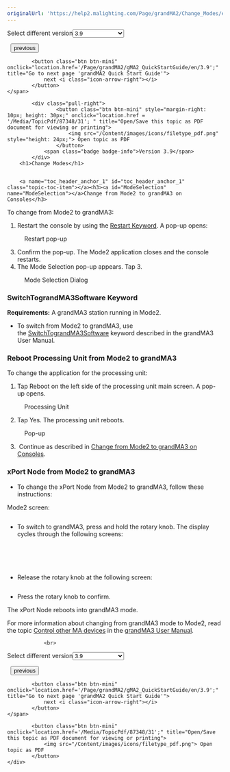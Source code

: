 ```yaml
---
originalUrl: 'https://help2.malighting.com/Page/grandMA2/Change_Modes/en/3.9'
---
```


<div class="topic-navigation">

<div class="pull-right">
	<span class="pull-left">


<div class="pull-left">
<form action="/Topic/SetCurrentVersionNumber" class="form-inline" id="frmTagSelector" method="post">	<span class="form-mini">
		<div class="input-prepend"><span class="add-on">Select different version</span><select autocomplete="off" id="versionNumberId" name="versionNumberId" onchange="$(this).closest('#frmTagSelector').submit();" style="width: 120px;"><option value="">- latest -</option>
<option value="6">3.3</option>
<option value="14">3.4</option>
<option value="18">3.5</option>
<option value="21">3.6</option>
<option value="23">3.7</option>
<option value="27">3.8</option>
<option selected="selected" value="31">3.9</option>
</select></div>
		<input data-val="true" data-val-number="The field Int32 must be a number." data-val-required="The Int32 field is required." id="ProductId" name="ProductId" type="hidden" value="27">
		<input id="CurrentGuid" name="CurrentGuid" type="hidden" value="2763e2bb-6e82-4994-ba73-7091c1e5797e">
	</span>
</form></div>&nbsp;	</span>
	<span class="pull-right" style="white-space: nowrap;">
			<button class="btn btn-mini" onclick="location.href='/Page/grandMA2/mode2_version_specification/en/3.9'; " title="Go to previous page 'Version Specification'">
				<i class="icon-arrow-left"></i> previous
			</button>

			<button class="btn btn-mini" onclick="location.href='/Page/grandMA2/gMA2_QuickStartGuide/en/3.9';" title="Go to next page 'grandMA2 Quick Start Guide'">
				next <i class="icon-arrow-right"></i> 
			</button>
	</span>
</div>
<div class="clear-fix" style="margin-bottom: 10px"></div>
</div>

		
			<div class="pull-right">
					<button class="btn btn-mini" style="margin-right: 10px; height: 30px;" onclick="location.href = '/Media/TopicPdf/87348/31'; " title="Open/Save this topic as PDF document for viewing or printing">
						<img src="/Content/images/icons/filetype_pdf.png" style="height: 24px;"> Open topic as PDF
					</button>
				<span class="badge badge-info">Version 3.9</span>
			</div>
		<h1>Change Modes</h1>


		<a name="toc_header_anchor_1" id="toc_header_anchor_1" class="topic-toc-item"></a><h3><a id="ModeSelection" name="ModeSelection"></a>Change from Mode2 to grandMA3 on Consoles</h3>

<p>To change from Mode2 to grandMA3:</p>

<ol>
	<li>Restart the console by using the <a href="/Topic/fece2234-7513-4dc5-b039-4dbf13d6d319">Restart Keyword</a>. A pop-up opens:</li>
</ol>

<figure class="caption"><img alt="" src="/Media/Image/popup_restart.png">
<figcaption>Restart pop-up</figcaption>
</figure>

<ol start="3">
	<li>Confirm the pop-up. The Mode2 application closes and the console restarts.</li>
	<li>The Mode Selection pop-up appears. Tap <span class="softkey">3</span>.</li>
</ol>

<figure class="caption"><img alt="" src="/Media/Image/img_select-mode_v0-9_3_3.png">
<figcaption>Mode Selection Dialog</figcaption>
</figure>

<a name="toc_header_anchor_2" id="toc_header_anchor_2" class="topic-toc-item"></a><h3>SwitchTograndMA3Software Keyword</h3>

<p><strong>Requirements:</strong> A grandMA3 station running in Mode2.</p>

<ul>
	<li>To switch from Mode2 to grandMA3, use the&nbsp;<a href="/Page/grandMA3/keyword_switchtograndma3software/en">SwitchTograndMA3Software</a>&nbsp;keyword described in the grandMA3 User Manual.</li>
</ul>

<a name="toc_header_anchor_3" id="toc_header_anchor_3" class="topic-toc-item"></a><h3>Reboot Processing Unit from Mode2 to grandMA3</h3>

<p>To change the application for the processing unit:</p>

<ol>
	<li>Tap <span class="softkey">Reboot</span>&nbsp;on the left side of the processing unit main screen. A pop-up opens.</li>
</ol>

<figure class="caption"><img alt="" src="/Media/Image/Overlay_reboot_1_resize.png">
<figcaption>Processing Unit</figcaption>
</figure>

<ol start="2">
	<li>
	<p>Tap <span class="softkey">Yes</span>. The processing unit reboots.</p>
	</li>
</ol>

<figure class="caption"><img alt="" src="/Media/Image/Overlay_reboot_resize_2.png">
<figcaption>Pop-up&nbsp;</figcaption>
</figure>

<ol start="3">
	<li>
	<p>&nbsp;Continue as described in <a href="#ModeSelection">Change from Mode2 to grandMA3 on Consoles</a>.</p>
	</li>
</ol>

<a name="toc_header_anchor_4" id="toc_header_anchor_4" class="topic-toc-item"></a><h3>xPort Node from Mode2 to grandMA3</h3>

<ul>
	<li>To change the xPort Node from Mode2 to grandMA3, follow these instructions:</li>
</ul>

<p>Mode2 screen:</p>

<p><img alt="" src="/Media/Image/01_xPort_Mode_Wechsel.png"></p>

<ul>
	<li>To switch to grandMA3, press and hold the rotary knob. The display cycles through the following screens:</li>
</ul>

<p><img alt="" src="/Media/Image/01b_xPort_Mode_Wechsel.png"></p>

<p><img alt="" src="/Media/Image/02_xPort_Mode_Wechsel.png"></p>

<p><img alt="" src="/Media/Image/03_xPort_Mode_Wechsel.png"></p>

<p><img alt="" src="/Media/Image/04_xPort_Mode_Wechsel.png"></p>

<p><img alt="" src="/Media/Image/05_xPort_Mode_Wechsel.png"></p>

<ul>
	<li>Release the rotary knob at the following screen:</li>
</ul>

<p><img alt="" src="/Media/Image/06_xPort_Mode_Wechsel.png"></p>

<ul>
	<li>Press the rotary knob to confirm.</li>
</ul>

<p>The xPort Node reboots into grandMA3 mode.</p>

<p>For more information about changing from grandMA3 mode to Mode2, read the topic <a href="/Page/grandMA3/comad_xport_nodes/en" target="_blank">Control other MA devices</a> in the <a href="/Page/grandMA3/grandMA3/en" target="_blank">grandMA3 User Manual</a>.</p>


				<br>
<div class="topic-navigation">

<div class="pull-right">
	<span class="pull-left">


<div class="pull-left">
<form action="/Topic/SetCurrentVersionNumber" class="form-inline" id="frmTagSelector" method="post">	<span class="form-mini">
		<div class="input-prepend"><span class="add-on">Select different version</span><select autocomplete="off" id="versionNumberId" name="versionNumberId" onchange="$(this).closest('#frmTagSelector').submit();" style="width: 120px;"><option value="">- latest -</option>
<option value="6">3.3</option>
<option value="14">3.4</option>
<option value="18">3.5</option>
<option value="21">3.6</option>
<option value="23">3.7</option>
<option value="27">3.8</option>
<option selected="selected" value="31">3.9</option>
</select></div>
		<input data-val="true" data-val-number="The field Int32 must be a number." data-val-required="The Int32 field is required." id="ProductId" name="ProductId" type="hidden" value="27">
		<input id="CurrentGuid" name="CurrentGuid" type="hidden" value="2763e2bb-6e82-4994-ba73-7091c1e5797e">
	</span>
</form></div>&nbsp;	</span>
	<span class="pull-right" style="white-space: nowrap;">
			<button class="btn btn-mini" onclick="location.href='/Page/grandMA2/mode2_version_specification/en/3.9'; " title="Go to previous page 'Version Specification'">
				<i class="icon-arrow-left"></i> previous
			</button>

			<button class="btn btn-mini" onclick="location.href='/Page/grandMA2/gMA2_QuickStartGuide/en/3.9';" title="Go to next page 'grandMA2 Quick Start Guide'">
				next <i class="icon-arrow-right"></i> 
			</button>
	</span>
</div>
	<div class="clear-fix"></div>
	<div class="pull-right">
	
			<button class="btn btn-mini" onclick="location.href='/Media/TopicPdf/87348/31';" title="Open/Save this topic as PDF document for viewing or printing">
				<img src="/Content/images/icons/filetype_pdf.png"> Open topic as PDF
			</button>
	</div>
<div class="clear-fix" style="margin-bottom: 10px"></div>
</div>

	
